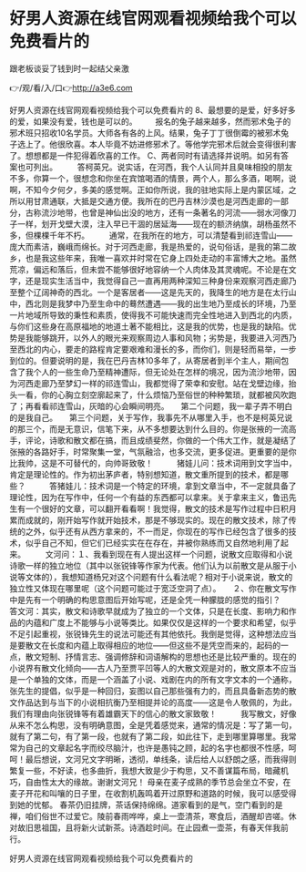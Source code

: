 # 好男人资源在线官网观看视频给我个可以免费看片的
跟老板谈妥了钱到时一起结父亲激

👉/观/看/入/口👉http://a3e6.com

好男人资源在线官网观看视频给我个可以免费看片的	8、最想要的是爱，好多好多的爱，如果没有爱，钱也是可以的。
　　报名的兔子越来越多，然而邪术兔子的邪术班只招收10名学员。大师各有各的上风。结果，兔子丁丁很倒霉的被邪术兔子选上了。他很欣喜。本人毕竟不妨进修邪术了。等他学完邪术后就会变得很利害了。想想都是一件犯得着欣喜的工作。
C、两者同时有请选择并说明。如另有答案也可列出。　　　答柯英兄。说实话，在河西，我个人认同并且臭味相投的朋友不多，你算一个，很想念和你坐在宾馆喝酒的情景，两个人，那么多酒，喝啊，说啊，不知今夕何夕，多美的感觉啊。正如你所说，我的驻地实际上是内蒙区域，之所以用甘肃通联，大抵是交通方便。我所在的巴丹吉林沙漠也是河西走廊的一部分，古称流沙地带，也曾是神仙出没的地方，还有一条著名的河流——弱水河像刀子一样，划开戈壁大漠，注入早已干涸的居延海——现在的额济纳旗，胡杨虽然不多，但棵棵千年不朽。　　　通常，在我所在的地方，可以清楚看到祁连雪山——庞大而素洁，巍峨而绵长。对于河西走廊，我是热爱的，说句俗话，是我的第二故乡，也是我这些年来，我唯一喜欢并时常在它身上四处走动的丰富博大之地。虽然荒凉，偏远和落后，但未尝不能够很好地容纳一个人肉体及其灵魂呢。不论是在文字，还是现实生活当中，我觉得自己一直再用两种深知三种身份来观察河西走廊乃至整个辽阔神奇的西北。一个是客居者——这是先天的，我降生的地方是在太行山中，西北则是我梦中乃至生命中的蓦然遭遇——我的出生地乃至成长的环境，乃至一片地域所导致的秉性和素质，使得我不可能快速而完全性地进入到西北的内质，与你们这些身在高原福地的地道土著不能相比，这是我的优势，也是我的缺陷。优势是我能够跳开，以外人的眼光来观察周边人事和风物；劣势是，我要进入河西乃至西北的内心，要走的路程肯定要艰难和漫长的多，而你们，则是轻而易举，一步到位的。但要说明的是，我在巴丹吉林10多年了，从寄居者到半个主人，期间包含了我个人的一些生命乃至精神遭际，但无论处在怎样的境况，因为流沙地带，因为河西走廊乃至梦幻一样的祁连雪山，我都觉得了荣幸和安慰。站在戈壁边缘，抬头一看，你的心胸立刻空廓起来了，什么烦恼乃至俗世的种种繁琐，就都被风吹跑了；再看看祁连雪山，灰暗的心会瞬间明亮。　　第二个问题，我一辈子弄不明白的是我自己。　　第三个问题，关于写作，我事先不从哪里入手，也不是柯英兄说的那三个，而是无意识，信笔下来，从不多想要达到什么目的。你是张掖的一流高手，评论，诗歌和散文都在搞，而且成绩斐然，你做的一个伟大工作，就是凝结了张掖的各路好手，时常聚集一堂，气氛融洽，也多交流，更多促进。更重要的是你比我帅，这是不可替代的，向帅哥致敬！　　　猪娃儿问：技术词用到文字当中，肯定是理论性的。作为初出茅庐者，特别想知道，散文重所提到的技术，都是哪些？　　　答猪娃儿：技术词是一个特定的环境，拿到文章当中，不一定就具备了理论性，因为在写作中，任何一个有益的东西都可以拿来。关于拿来主义，鲁迅先生有一个很好的文章，可以翻开看看啊！我觉得，散文的技术是写作过程中日积月累而成就的，刚开始写作就开始技术，那是不够现实的。现在的散文技术，除了传统的之外，似乎还有从西方拿来的，不一而足，你现在的写作已经包含了很多的技术，似乎自己不知，但它们已经实实在在存在，并被你熟练而又自然地利用了起来。　　　文河问：１、我看到现在有人提出这样一个问题，说散文应取得和小说诗歌一样的独立地位（其中以张锐锋等作家为代表。他们认为以前散文是从服于小说等文体的），我想知道杨兄对这个问题有什么看法呢？相对于小说来说，散文的独立性又体现在哪里呢（这个问题可能过于宽泛空洞了点）。　　２、你在散文写作中是先有一个明确的构思意图后开始写呢，还是全凭一种朦胧的感觉的指引？　　　答文河：其实，散文和诗歌早就成为了独立的一个文体，只是在长度、影响力和作品的内蕴和广度上不能够与小说等类比。如果仅仅是这样的一个要求和希望，似乎不足引起重视，张锐锋先生的说法可能还有其他依托。我倒是觉得，这种想法应当是要散文在长度和内蕴上取得相应的地位——但这些不是凭空而来的，起码的一点，散文短制、抒情言志、强调修辞和词语解构的思想也还是比较严重的。现在的小说界有散文化倾向——古人乃至贾平凹等人的大散文观是对的，散文原本不应当是一个单独的文体，而是一个涵盖了小说、戏剧在内的所有文字文本的一个通称，张先生的提倡，似乎是一种回归，妄图以自己那些强有力的，而且具备新态势的散文作品达到与当下的小说相抗衡乃至相提并论的高度——这是令人敬佩的，为此，我们有理由向张锐锋等有着雄霸天下的信心的散文家致敬！　　　我写散文，好像从来不怎么构思，没有明确意图，全是凭着感觉来，通常的情况是：写了第一句，就有了第二句，有了第一段，也就有了第二段，如此往下，走到哪里算哪里。我常常为自己的文章起名字而绞尽脑汁，也许是愚钝之顾，起的名字也都很不性感，呵呵！最后想说，文河兄文字明晰，透彻，单线条，读后给人以舒朗之感，而我得则繁复一些，不好读，也多曲折，我想大致是少于构思，又不善谋篇布局，暗藏机巧，自由性太大的缘故。谢谢文河兄！
母亲在麦子成熟的季节总会坐立不安，在麦子开花和叫嚷的日子里，在收割机轰鸣着开过原野和道路的时候，我可以感受得到她的忧郁。
春茶仍旧挂牌，茶话保持绵绵。道家看到的是气，空门看到的是禅，咱们俗世不过爱它。陵前春雨哗哗，桌上一壶清茶，寒食后，酒醒却咨嗟。休对故旧思祖国，且将新火试新茶。诗酒趁时间。在止园煮一壶茶，有春天伴我前行。

好男人资源在线官网观看视频给我个可以免费看片的

